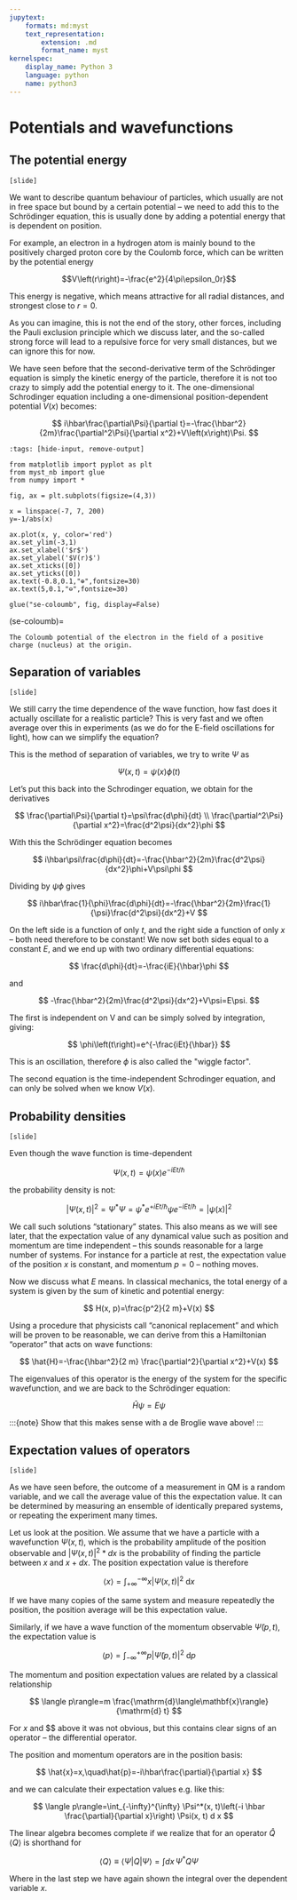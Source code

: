 ```yaml
---
jupytext:
    formats: md:myst
    text_representation:
        extension: .md
        format_name: myst
kernelspec:
    display_name: Python 3
    language: python
    name: python3
---
```


# Potentials and wavefunctions

## The potential energy

`[slide]`
<!-- [Ph2.2] -->
We want to describe quantum behaviour of particles, which usually are not in free space but bound by a certain potential – we need to add this to the Schrödinger equation, this is usually done by adding a potential energy that is dependent on position. 

For example, an electron in a hydrogen atom is mainly bound to the positively charged proton core by the Coulomb force, which can be written by the potential energy 

$$V\left(r\right)=-\frac{e^2}{4\pi\epsilon_0r}$$

This energy is negative, which means attractive for all radial distances, and strongest close to $r=0$. 

As you can imagine, this is not the end of the story, other forces, including the Pauli exclusion principle which we discuss later, and the so-called strong force will lead to a repulsive force for very small distances, but we can ignore this for now. 

We have seen before that the second-derivative term of the Schrödinger equation is simply the kinetic energy of the particle, therefore it is not too crazy to simply add the potential energy to it. The one-dimensional Schrodinger equation including a one-dimensional position-dependent potential $V(x)$ becomes: 

$$
i\hbar\frac{\partial\Psi}{\partial t}=-\frac{\hbar^2}{2m}\frac{\partial^2\Psi}{\partial x^2}+V\left(x\right)\Psi. 
$$

```{code-cell} ipython3
:tags: [hide-input, remove-output]

from matplotlib import pyplot as plt
from myst_nb import glue
from numpy import *

fig, ax = plt.subplots(figsize=(4,3))

x = linspace(-7, 7, 200)
y=-1/abs(x)

ax.plot(x, y, color='red')
ax.set_ylim(-3,1)
ax.set_xlabel('$r$')
ax.set_ylabel('$V(r)$')
ax.set_xticks([0])
ax.set_yticks([0])
ax.text(-0.8,0.1,"⊕",fontsize=30)
ax.text(5,0.1,"⊖",fontsize=30)

glue("se-coloumb", fig, display=False)
```

(se-coloumb)=
```{glue:figure} se-coloumb
The Coloumb potential of the electron in the field of a positive charge (nucleus) at the origin.
```

## Separation of variables

`[slide]`
<!-- Gr 2.1. -->

We still carry the time dependence of the wave function, how fast does it actually oscillate for a realistic particle? This is very fast and we often average over this in experiments (as we do for the E-field oscillations for light), how can we simplify the equation?

This is the method of separation of variables, we try to write $\Psi$ as 

$$
\Psi\left(x,t\right)=\psi(x)\phi(t)
$$

Let’s put this back into the Schrodinger equation, we obtain for the derivatives 

$$
\frac{\partial\Psi}{\partial t}=\psi\frac{d\phi}{dt}
\\
\frac{\partial^2\Psi}{\partial x^2}=\frac{d^2\psi}{dx^2}\phi
$$

With this the Schrödinger equation becomes 

$$
i\hbar\psi\frac{d\phi}{dt}=-\frac{\hbar^2}{2m}\frac{d^2\psi}{dx^2}\phi+V\psi\phi
$$

Dividing by $\psi\phi$ gives

$$
i\hbar\frac{1}{\phi}\frac{d\phi}{dt}=-\frac{\hbar^2}{2m}\frac{1}{\psi}\frac{d^2\psi}{dx^2}+V
$$

On the left side is a function of only $t$, and the right side a function of only $x$ – both need therefore to be constant! We now set both sides equal to a constant $E$, and we end up with two ordinary differential equations: 

$$
\frac{d\phi}{dt}=-\frac{iE}{\hbar}\phi
$$

and 

$$
-\frac{\hbar^2}{2m}\frac{d^2\psi}{dx^2}+V\psi=E\psi.
$$

The first is independent on V and can be simply solved by integration, giving: 

$$
\phi\left(t\right)=e^{-\frac{iEt}{\hbar}}
$$

This is an oscillation, therefore $\phi$ is also called the "wiggle factor".

The second equation is the time-independent Schrodinger equation, and can only be solved when we know $V(x)$.

<!-- Quick check exercises: Gr 2.1a show that E must be real. Gr 2.2 Show that E must be positive.  [MB thinks last one is too hard] -->

## Probability densities

`[slide]`

Even though the wave function is time-dependent

$$
\Psi\left(x,t\right)=\psi\left(x\right)e^{-iEt/\hbar}
$$

the probability density is not: 

$$
\left|\Psi\left(x,t\right)\right|^2=\Psi^\ast\Psi=\psi^\ast e^{+iEt/\hbar}\psi e^{-iEt/\hbar}=\left|\psi\left(x\right)\right|^2
$$

We call such solutions “stationary” states. This also means as we will see later, that the expectation value of any dynamical value such as position and momentum are time independent – this sounds reasonable for a large number of systems. For instance for a particle at rest, the expectation value of the position $x$ is constant, and momentum $p=0$ – nothing moves.

<!-- [G eq. 2.10] -->
Now we discuss what $E$ means. In classical mechanics, the total energy of a system is given by the sum of kinetic and potential energy:

$$
H(x, p)=\frac{p^2}{2 m}+V(x)
$$

Using a procedure that physicists call “canonical replacement” and which will be proven to be reasonable, we can derive from this a Hamiltonian “operator” that acts on wave functions:

$$
\hat{H}=-\frac{\hbar^2}{2 m} \frac{\partial^2}{\partial x^2}+V(x)
$$

The eigenvalues of this operator is the energy of the system for the specific wavefunction, and we are back to the Schrödinger equation:

$$
\hat{H} \psi=E \psi
$$

:::{note}
Show that this makes sense with a de Broglie wave above!
:::

## Expectation values of operators

`[slide]`
<!-- Ph3.5.  -->
As we have seen before, the outcome of a measurement in QM is a random variable, and we call the average value of this the expectation value. It can be determined by measuring an ensemble of identically prepared systems, or repeating the experiment many times.

Let us look at the position. We assume that we have a particle with a wavefunction $\Psi(x,t)$, which is the probability amplitude of the position observable and $|\Psi(x,t)|^2*dx$ is the probability of finding the particle between $x$ and $x+dx$. The position expectation value is therefore

$$
\langle x\rangle=\int_{+\infty}^{-\infty} x|\Psi(x, t)|^2 \mathrm{~d} x
$$

If we have many copies of the same system and measure repeatedly the position, the position average will be this expectation value.

Similarly, if we have a wave function of the momentum observable $\tilde{\Psi}(p, t)$, the expectation value is

$$
\langle p\rangle=\int_{-\infty}^{+\infty} p|\tilde{\Psi}(p, t)|^2 \mathrm{~d} p
$$

The momentum and position expectation values are related by a classical relationship

$$
\langle p\rangle=m \frac{\mathrm{d}\langle\mathbf{x}\rangle}{\mathrm{d} t}
$$

For $x$ and $$ above it was not obvious, but this contains clear signs of an operator – the differential operator. 

The position and momentum operators are in the position basis: 

$$
\hat{x}=x,\quad\hat{p}=-i\hbar\frac{\partial}{\partial x}
$$

and we can calculate their expectation values e.g. like this: 

$$
\langle p\rangle=\int_{-\infty}^{\infty} \Psi^*(x, t)\left(-i \hbar \frac{\partial}{\partial x}\right) \Psi(x, t) d x
$$

The linear algebra becomes complete if we realize that for an operator $\hat{Q}$ $\langle Q\rangle$ is shorthand for 

$$
\langle Q\rangle \equiv \langle\Psi|Q|\Psi\rangle = \int dx\,\Psi^\ast Q \Psi
$$

Where in the last step we have again shown the integral over the dependent variable $x$.



